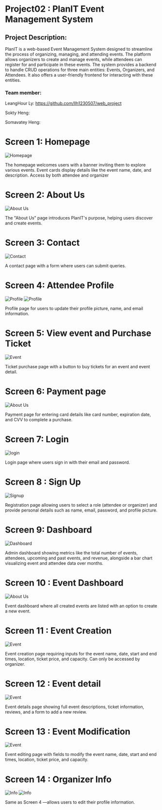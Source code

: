 # Project02 : PlanIT Event Management System

<h2>Project Description:</h2> PlanIT is a web-based Event Management System designed to streamline the process of organizing, managing, and attending events. The platform allows organizers to create and manage events, while attendees can register for and participate in these events. The system provides a backend to handle CRUD operations for three main entities: Events, Organizers, and Attendees. It also offers a user-friendly frontend for interacting with these entities.


<h3>Team member:</h3>

LeangHour Ly: https://github.com/llh1230507/web_project

Sokty Heng:

Somavatey Heng:


<h1>Screen 1: Homepage </h1> 

![Homepage](./screen1.png)

The homepage welcomes users with a banner inviting them to explore various events. Event cards display details like the event name, date, and description. Access by both attendee and organizer

<h1>Screen 2: About Us </h1>

![About Us](./screen2.png)

The "About Us" page introduces PlanIT's purpose, helping users discover and create events.

<h1>Screen 3: Contact</h1> 

![Contact](./contact.png)

A contact page with a form where users can submit queries.

<h1>Screen 4: Attendee Profile </h1> 

![Profile](./screen4.png)
![Profile](./profile.png)


Profile page for users to update their profile picture, name, and email information.


<h1>Screen 5: View event and Purchase Ticket </h1> 

![Event](./screen15.png)

Ticket purchase page with a button to buy tickets for an event and event detail.

<h1>Screen 6: Payment page </h1> 

![About Us](./screen16.png)

Payment page for entering card details like card number, expiration date, and CVV to complete a purchase.

<h1>Screen 7: Login </h1>

![login](./screen5.png)

Login page where users sign in with their email and password.

<h1>Screen 8 : Sign Up  </h1>

![Signup](./screen6.png)

Registration page allowing users to select a role (attendee or organizer) and provide personal details such as name, email, password, and profile picture.

<h1>Screen 9: Dashboard </h1> 

![Dashboard](./screen7.png)

Admin dashboard showing metrics like the total number of events, attendees, upcoming and past events, and revenue, alongside a bar chart visualizing event and attendee data over months.

<h1>Screen 10 : Event Dashboard </h1> 

![About Us](./screen8.png)

Event dashboard where all created events are listed with an option to create a new event.

<h1>Screen 11 : Event Creation </h1> 

![Event](./screen9.png)

Event creation page requiring inputs for the event name, date, start and end times, location, ticket price, and capacity. Can only be accessed by organizer.

<h1>Screen 12 : Event detail </h1> 

![Event](./screen10.png)

Event details page showing full event descriptions, ticket information, reviews, and a form to add a new review.

<h1>Screen 13 : Event Modification </h1> 

![Event ](./screen11.png)

Event editing page with fields to modify the event name, date, start and end times, location, ticket price, and capacity.

<h1>Screen 14 : Organizer Info </h1> 

![Info](./screen12.png)
![Info](./screen13.png)


Same as Screen 4 —allows users to edit their profile information.


